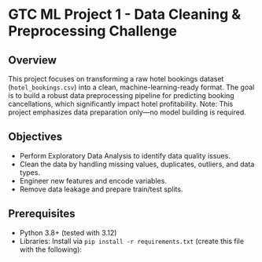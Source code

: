 # GTC ML Project 1 - Data Cleaning & Preprocessing Challenge

## Overview
This project focuses on transforming a raw hotel bookings dataset (`hotel_bookings.csv`) into a clean, machine-learning-ready format. The goal is to build a robust data preprocessing pipeline for predicting booking cancellations, which significantly impact hotel profitability. Note: This project emphasizes data preparation only—no model building is required.

## Objectives
- Perform Exploratory Data Analysis to identify data quality issues.
- Clean the data by handling missing values, duplicates, outliers, and data types.
- Engineer new features and encode variables.
- Remove data leakage and prepare train/test splits.

## Prerequisites
- Python 3.8+ (tested with 3.12)
- Libraries: Install via `pip install -r requirements.txt` (create this file with the following):
